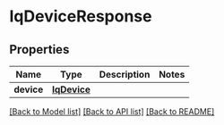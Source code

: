# IqDeviceResponse

## Properties
Name | Type | Description | Notes
------------ | ------------- | ------------- | -------------
**device** | [**IqDevice**](IqDevice.md) |  | 

[[Back to Model list]](../README.md#documentation-for-models) [[Back to API list]](../README.md#documentation-for-api-endpoints) [[Back to README]](../README.md)

